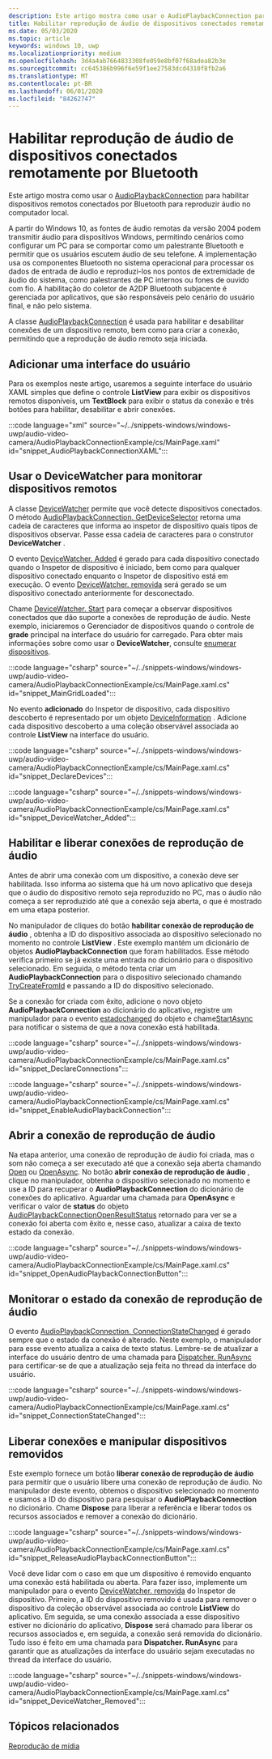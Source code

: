 ```yaml
---
description: Este artigo mostra como usar o AudioPlaybackConnection para habilitar dispositivos remotos conectados por Bluetooth para reproduzir áudio no computador local.
title: Habilitar reprodução de áudio de dispositivos conectados remotamente por Bluetooth
ms.date: 05/03/2020
ms.topic: article
keywords: windows 10, uwp
ms.localizationpriority: medium
ms.openlocfilehash: 3d4a4ab7664833308fe059e8bf07f68adea82b3e
ms.sourcegitcommit: cc645386b996f6e59f1ee27583dcd4310f8fb2a6
ms.translationtype: MT
ms.contentlocale: pt-BR
ms.lasthandoff: 06/01/2020
ms.locfileid: "84262747"
---
```

# <a name="enable-audio-playback-from-remote-bluetooth-connected-devices"></a>Habilitar reprodução de áudio de dispositivos conectados remotamente por Bluetooth

Este artigo mostra como usar o [AudioPlaybackConnection](/uwp/api/windows.media.audio.audioplaybackconnection) para habilitar dispositivos remotos conectados por Bluetooth para reproduzir áudio no computador local.

A partir do Windows 10, as fontes de áudio remotas da versão 2004 podem transmitir áudio para dispositivos Windows, permitindo cenários como configurar um PC para se comportar como um palestrante Bluetooth e permitir que os usuários escutem áudio de seu telefone. A implementação usa os componentes Bluetooth no sistema operacional para processar os dados de entrada de áudio e reproduzi-los nos pontos de extremidade de áudio do sistema, como palestrantes de PC internos ou fones de ouvido com fio. A habilitação do coletor de A2DP Bluetooth subjacente é gerenciada por aplicativos, que são responsáveis pelo cenário do usuário final, e não pelo sistema.

A classe [AudioPlaybackConnection](/uwp/api/windows.media.audio.audioplaybackconnection) é usada para habilitar e desabilitar conexões de um dispositivo remoto, bem como para criar a conexão, permitindo que a reprodução de áudio remoto seja iniciada.

## <a name="add-a-user-interface"></a>Adicionar uma interface do usuário

Para os exemplos neste artigo, usaremos a seguinte interface do usuário XAML simples que define o controle **ListView** para exibir os dispositivos remotos disponíveis, um **TextBlock** para exibir o status da conexão e três botões para habilitar, desabilitar e abrir conexões.

:::code language="xml" source="~/../snippets-windows/windows-uwp/audio-video-camera/AudioPlaybackConnectionExample/cs/MainPage.xaml" id="snippet_AudioPlaybackConnectionXAML":::

## <a name="use-devicewatcher-to-monitor-for-remote-devices"></a>Usar o DeviceWatcher para monitorar dispositivos remotos

A classe [DeviceWatcher](/uwp/api/windows.devices.enumeration.devicewatcher) permite que você detecte dispositivos conectados. O método [AudioPlaybackConnection. GetDeviceSelector](/uwp/api/windows.media.audio.audioplaybackconnection.getdeviceselector) retorna uma cadeia de caracteres que informa ao inspetor de dispositivo quais tipos de dispositivos observar. Passe essa cadeia de caracteres para o construtor **DeviceWatcher** . 

O evento [DeviceWatcher. Added](/uwp/api/windows.devices.enumeration.devicewatcher.added) é gerado para cada dispositivo conectado quando o Inspetor de dispositivo é iniciado, bem como para qualquer dispositivo conectado enquanto o Inspetor de dispositivo está em execução. O evento [DeviceWatcher. removida](/uwp/api/windows.devices.enumeration.devicewatcher.removed) será gerado se um dispositivo conectado anteriormente for desconectado. 

Chame [DeviceWatcher. Start](/uwp/api/windows.devices.enumeration.devicewatcher.start) para começar a observar dispositivos conectados que dão suporte a conexões de reprodução de áudio. Neste exemplo, iniciaremos o Gerenciador de dispositivos quando o controle de **grade** principal na interface do usuário for carregado. Para obter mais informações sobre como usar o **DeviceWatcher**, consulte [enumerar dispositivos](/windows/uwp/devices-sensors/enumerate-devices).

:::code language="csharp" source="~/../snippets-windows/windows-uwp/audio-video-camera/AudioPlaybackConnectionExample/cs/MainPage.xaml.cs" id="snippet_MainGridLoaded":::


No evento **adicionado** do Inspetor de dispositivo, cada dispositivo descoberto é representado por um objeto [DeviceInformation](/uwp/api/Windows.Devices.Enumeration.DeviceInformation) . Adicione cada dispositivo descoberto a uma coleção observável associada ao controle **ListView** na interface do usuário.

:::code language="csharp" source="~/../snippets-windows/windows-uwp/audio-video-camera/AudioPlaybackConnectionExample/cs/MainPage.xaml.cs" id="snippet_DeclareDevices":::


:::code language="csharp" source="~/../snippets-windows/windows-uwp/audio-video-camera/AudioPlaybackConnectionExample/cs/MainPage.xaml.cs" id="snippet_DeviceWatcher_Added":::


## <a name="enable-and-release-audio-playback-connections"></a>Habilitar e liberar conexões de reprodução de áudio

Antes de abrir uma conexão com um dispositivo, a conexão deve ser habilitada. Isso informa ao sistema que há um novo aplicativo que deseja que o áudio do dispositivo remoto seja reproduzido no PC, mas o áudio não começa a ser reproduzido até que a conexão seja aberta, o que é mostrado em uma etapa posterior.

No manipulador de cliques do botão **habilitar conexão de reprodução de áudio** , obtenha a ID do dispositivo associada ao dispositivo selecionado no momento no controle **ListView** . Este exemplo mantém um dicionário de objetos **AudioPlaybackConnection** que foram habilitados. Esse método verifica primeiro se já existe uma entrada no dicionário para o dispositivo selecionado. Em seguida, o método tenta criar um **AudioPlaybackConnection** para o dispositivo selecionado chamando [TryCreateFromId](/uwp/api/windows.media.audio.audioplaybackconnection.trycreatefromid) e passando a ID do dispositivo selecionado. 

Se a conexão for criada com êxito, adicione o novo objeto **AudioPlaybackConnection** ao dicionário do aplicativo, registre um manipulador para o evento [estadochanged](/uwp/api/windows.media.audio.audioplaybackconnection.statechanged) do objeto e chame[StartAsync](/uwp/api/windows.media.audio.audioplaybackconnection.startasync) para notificar o sistema de que a nova conexão está habilitada. 

:::code language="csharp" source="~/../snippets-windows/windows-uwp/audio-video-camera/AudioPlaybackConnectionExample/cs/MainPage.xaml.cs" id="snippet_DeclareConnections":::

:::code language="csharp" source="~/../snippets-windows/windows-uwp/audio-video-camera/AudioPlaybackConnectionExample/cs/MainPage.xaml.cs" id="snippet_EnableAudioPlaybackConnection":::


## <a name="open-the-audio-playback-connection"></a>Abrir a conexão de reprodução de áudio

Na etapa anterior, uma conexão de reprodução de áudio foi criada, mas o som não começa a ser executado até que a conexão seja aberta chamando [Open](/uwp/api/windows.media.audio.audioplaybackconnection.open) ou [OpenAsync](/uwp/api/windows.media.audio.audioplaybackconnection.openasync). No botão **abrir conexão de reprodução de áudio** , clique no manipulador, obtenha o dispositivo selecionado no momento e use a ID para recuperar o **AudioPlaybackConnection** do dicionário de conexões do aplicativo. Aguardar uma chamada para **OpenAsync** e verificar o valor de **status** do objeto [AudioPlaybackConnectionOpenResultStatus](/uwp/api/windows.media.audio.audioplaybackconnectionopenresult) retornado para ver se a conexão foi aberta com êxito e, nesse caso, atualizar a caixa de texto estado da conexão.


:::code language="csharp" source="~/../snippets-windows/windows-uwp/audio-video-camera/AudioPlaybackConnectionExample/cs/MainPage.xaml.cs" id="snippet_OpenAudioPlaybackConnectionButton":::

## <a name="monitor-audio-playback-connection-state"></a>Monitorar o estado da conexão de reprodução de áudio

O evento [AudioPlaybackConnection. ConnectionStateChanged](/uwp/api/windows.media.audio.audioplaybackconnection.statechanged) é gerado sempre que o estado da conexão é alterado. Neste exemplo, o manipulador para esse evento atualiza a caixa de texto status. Lembre-se de atualizar a interface do usuário dentro de uma chamada para [Dispatcher. RunAsync](/uwp/api/windows.ui.core.coredispatcher.runasync) para certificar-se de que a atualização seja feita no thread da interface do usuário.

:::code language="csharp" source="~/../snippets-windows/windows-uwp/audio-video-camera/AudioPlaybackConnectionExample/cs/MainPage.xaml.cs" id="snippet_ConnectionStateChanged":::

## <a name="release-connections-and-handle-removed-devices"></a>Liberar conexões e manipular dispositivos removidos

Este exemplo fornece um botão **liberar conexão de reprodução de áudio** para permitir que o usuário libere uma conexão de reprodução de áudio. No manipulador deste evento, obtemos o dispositivo selecionado no momento e usamos a ID do dispositivo para pesquisar o **AudioPlaybackConnection** no dicionário. Chame **Dispose** para liberar a referência e liberar todos os recursos associados e remover a conexão do dicionário.

:::code language="csharp" source="~/../snippets-windows/windows-uwp/audio-video-camera/AudioPlaybackConnectionExample/cs/MainPage.xaml.cs" id="snippet_ReleaseAudioPlaybackConnectionButton":::

Você deve lidar com o caso em que um dispositivo é removido enquanto uma conexão está habilitada ou aberta. Para fazer isso, implemente um manipulador para o evento [DeviceWatcher. removida](/uwp/api/windows.devices.enumeration.devicewatcher.removed) do Inspetor de dispositivo. Primeiro, a ID do dispositivo removido é usada para remover o dispositivo da coleção observável associada ao controle **ListView** do aplicativo. Em seguida, se uma conexão associada a esse dispositivo estiver no dicionário do aplicativo, **Dispose** será chamado para liberar os recursos associados e, em seguida, a conexão será removida do dicionário. Tudo isso é feito em uma chamada para **Dispatcher. RunAsync** para garantir que as atualizações da interface do usuário sejam executadas no thread da interface do usuário.

:::code language="csharp" source="~/../snippets-windows/windows-uwp/audio-video-camera/AudioPlaybackConnectionExample/cs/MainPage.xaml.cs" id="snippet_DeviceWatcher_Removed":::

## <a name="related-topics"></a>Tópicos relacionados

[Reprodução de mídia](media-playback.md)


 





